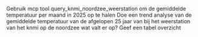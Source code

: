 Gebruik mcp tool query_knmi_noordzee_weerstation om de gemiddelde temperatuur per maand in 2025 op te halen
Doe een trend analyse van de gemiddelde temperatuur van de afgelopen 25 jaar van bij het weerstation van het knmi op de noordzee wat valt er op?
Geef een tabel overzicht

